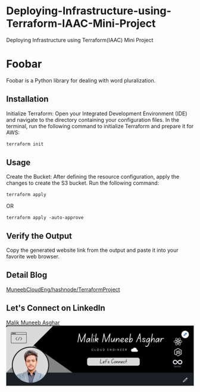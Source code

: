 # Deploying-Infrastructure-using-Terraform-IAAC-Mini-Project
Deploying Infrastructure using Terraform(IAAC) Mini Project

# Foobar

Foobar is a Python library for dealing with word pluralization.

## Installation
Initialize Terraform: Open your Integrated Development Environment (IDE) and navigate to the directory containing your configuration files. In the terminal, run the following command to initialize Terraform and prepare it for AWS:

```bash
terraform init
```

## Usage
Create the Bucket: After defining the resource configuration, apply the changes to create the S3 bucket. Run the following command:

```bash
terraform apply
```
OR
```
terraform apply -auto-approve
```

## Verify the Output


Copy the generated website link from the output and paste it into your favorite web browser.

## Detail Blog

[MuneebCloudEng/hashnode/TerraformProject](https://muneebcloudeng.hashnode.dev/week-08-devops-learning-journeyhosting-a-static-website-on-aws-s3-with-terraforminfrastructure-as-a-code)

## Let's Connect on LinkedIn
[Malik Muneeb Asghar](https://www.linkedin.com/in/malik-muneeb-asghar-50a886244/)
![](LinkedIn-image.png)
